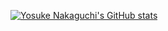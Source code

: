 [![Yosuke Nakaguchi's GitHub stats](https://github-readme-stats.vercel.app/api?username=yosukenakaguchi)](https://github.com/anuraghazra/github-readme-stats)
